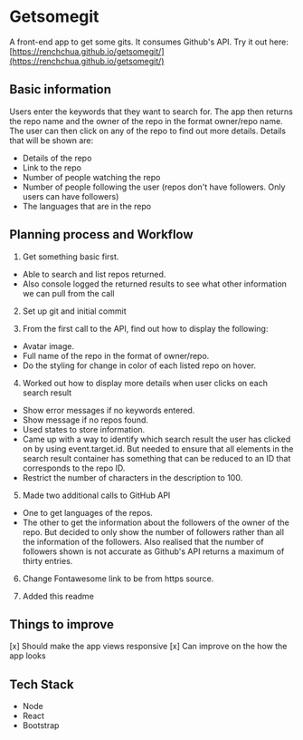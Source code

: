 # Getsomegit
A front-end app to get some gits. It consumes Github's API. Try it out here: [https://renchchua.github.io/getsomegit/](https://renchchua.github.io/getsomegit/)

## Basic information
Users enter the keywords that they want to search for. The app then returns the repo name and the owner of the repo in the format owner/repo name. The user can then click on any of the repo to find out more details. Details that will be shown are:

* Details of the repo
* Link to the repo
* Number of people watching the repo
* Number of people following the user (repos don't have followers. Only users can have followers)
* The languages that are in the repo

## Planning process and Workflow

1. Get something basic first.
  * Able to search and list repos returned.
  * Also console logged the returned results to see what other information we can pull from the call

2. Set up git and initial commit

3. From the first call to the API, find out how to display the following:
  * Avatar image.
  * Full name of the repo in the format of owner/repo.
  * Do the styling for change in color of each listed repo on hover.

4. Worked out how to display more details when user clicks on each search result
  * Show error messages if no keywords entered.
  * Show message if no repos found.
  * Used states to store information.
  * Came up with a way to identify which search result the user has clicked on by using event.target.id. But needed to ensure that all elements in the search result container has something that can be reduced to an ID that corresponds to the repo ID.
  * Restrict the number of characters in the description to 100.

5. Made two additional calls to GitHub API
  * One to get languages of the repos.
  * The other to get the information about the followers of the owner of the repo. But decided to only show the number of followers rather than all the information of the followers. Also realised that the number of followers shown is not accurate as Github's API returns a maximum of thirty entries.

6. Change Fontawesome link to be from https source.

7. Added this readme

## Things to improve

[x] Should make the app views responsive
[x] Can improve on the how the app looks

## Tech Stack
* Node
* React
* Bootstrap

